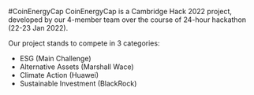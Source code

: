 #CoinEnergyCap
CoinEnergyCap is a Cambridge Hack 2022 project, developed by our 4-member team over the course of 24-hour hackathon (22-23 Jan 2022).

Our project stands to compete in 3 categories:
- ESG (Main Challenge)
- Alternative Assets (Marshall Wace)
- Climate Action (Huawei)
- Sustainable Investment (BlackRock)
